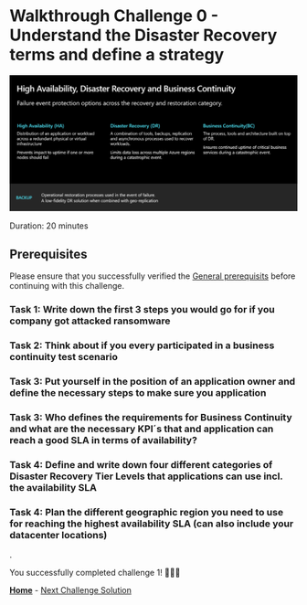 # Walkthrough Challenge 0 - Understand the Disaster Recovery terms and define a strategy


![image](/03-Azure/01-03-Infrastructure/04_BCDR_Azure_Native/img/DifferentTerms.png)

Duration: 20 minutes

## Prerequisites

Please ensure that you successfully verified the [General prerequisits](../../Readme.md#general-prerequisites) before continuing with this challenge.

### Task 1: Write down the first 3 steps you would go for if you company got attacked ransomware

### Task 2: Think about if you every participated in a business continuity test scenario

### Task 3: Put yourself in the position of an application owner and define the necessary steps to make sure you application 

### Task 3: Who defines the requirements for Business Continuity and what are the necessary KPI´s that and application can reach a good SLA in terms of availability?

### Task 4: Define and write down four different categories of Disaster Recovery Tier Levels that applications can use incl. the availability SLA

### Task 4: Plan the different geographic region you need to use for reaching the highest availability SLA (can also include your datacenter locations)
.

You successfully completed challenge 1! 🚀🚀🚀

 **[Home](../../Readme.md)** - [Next Challenge Solution](../challenge-1/solution.md)